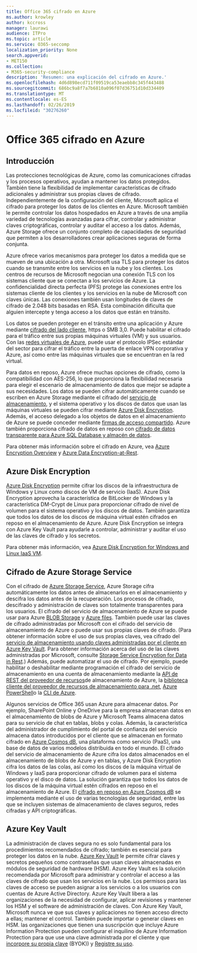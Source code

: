 ```yaml
---
title: Office 365 cifrado en Azure
ms.author: krowley
author: kccross
manager: laurawi
audience: ITPro
ms.topic: article
ms.service: O365-seccomp
localization_priority: None
search.appverid:
- MET150
ms.collection:
- M365-security-compliance
description: 'Resumen: una explicación del cifrado en Azure.'
ms.openlocfilehash: 4d6d898ecd711f09519ca53eaebb8c345f443488
ms.sourcegitcommit: 686bc9a8f7a7b6810a096f07d36751d10d334409
ms.translationtype: MT
ms.contentlocale: es-ES
ms.lasthandoff: 02/26/2019
ms.locfileid: "30276260"
---
```

# <a name="office-365-encryption-in-azure"></a>Office 365 cifrado en Azure

## <a name="introduction"></a>Introducción
Las protecciones tecnológicas de Azure, como las comunicaciones cifradas y los procesos operativos, ayudan a mantener los datos protegidos. También tiene la flexibilidad de implementar características de cifrado adicionales y administrar sus propias claves de cifrado. Independientemente de la configuración del cliente, Microsoft aplica el cifrado para proteger los datos de los clientes en Azure. Microsoft también le permite controlar los datos hospedados en Azure a través de una amplia variedad de tecnologías avanzadas para cifrar, controlar y administrar claves criptográficas, controlar y auditar el acceso a los datos. Además, Azure Storage ofrece un conjunto completo de capacidades de seguridad que permiten a los desarrolladores crear aplicaciones seguras de forma conjunta.

Azure ofrece varios mecanismos para proteger los datos a medida que se mueven de una ubicación a otra. Microsoft usa TLS para proteger los datos cuando se transmite entre los servicios en la nube y los clientes. Los centros de recursos de Microsoft negocian una conexión TLS con los sistemas cliente que se conectan a los servicios de Azure. La confidencialidad directa perfecta (PFS) protege las conexiones entre los sistemas cliente de los clientes y los servicios en la nube de Microsoft con claves únicas. Las conexiones también usan longitudes de claves de cifrado de 2.048 bits basadas en RSA. Esta combinación dificulta que alguien intercepte y tenga acceso a los datos que están en tránsito.

Los datos se pueden proteger en el tránsito entre una aplicación y Azure mediante [cifrado del lado cliente](https://docs.microsoft.com/azure/storage/storage-client-side-encryption), https o SMB 3,0. Puede habilitar el cifrado para el tráfico entre sus propias máquinas virtuales (VM) y sus usuarios. Con las [redes virtuales de Azure](https://azure.microsoft.com/services/virtual-network/), puede usar el protocolo IPSec estándar del sector para cifrar el tráfico entre la puerta de enlace VPN corporativa y Azure, así como entre las máquinas virtuales que se encuentran en la red virtual.

Para datos en reposo, Azure ofrece muchas opciones de cifrado, como la compatibilidad con AES-256, lo que proporciona la flexibilidad necesaria para elegir el escenario de almacenamiento de datos que mejor se adapte a sus necesidades. Los datos se pueden cifrar automáticamente cuando se escriben en Azure Storage mediante el cifrado del [servicio de almacenamiento](https://docs.microsoft.com/azure/storage/storage-service-encryption), y el sistema operativo y los discos de datos que usan las máquinas virtuales se pueden cifrar mediante [Azure Disk Encryption](https://docs.microsoft.com/azure/security/azure-security-disk-encryption). Además, el acceso delegado a los objetos de datos en el almacenamiento de Azure se puede conceder mediante [firmas de acceso compartido](https://docs.microsoft.com/azure/storage/storage-dotnet-shared-access-signature-part-1). Azure también proporciona cifrado de datos en reposo con [cifrado de datos transparente para Azure SQL Database y almacén de datos](https://docs.microsoft.com/sql/relational-databases/security/encryption/transparent-data-encryption-azure-sql).

Para obtener más información sobre el cifrado en Azure, vea [Azure Encryption Overview](https://docs.microsoft.com/azure/security/security-azure-encryption-overview) y [Azure Data Encryption-at-Rest](https://docs.microsoft.com/azure/security/azure-security-encryption-atrest).

## <a name="azure-disk-encryption"></a>Azure Disk Encryption
[Azure Disk Encryption](https://docs.microsoft.com/azure/security/azure-security-disk-encryption) permite cifrar los discos de la infraestructura de Windows y Linux como discos de VM de servicio (IaaS). Azure Disk Encryption aprovecha la característica de BitLocker de Windows y la característica DM-Crypt de Linux para proporcionar cifrado de nivel de volumen para el sistema operativo y los discos de datos. También garantiza que todos los datos de los discos de máquina virtual estén cifrados en reposo en el almacenamiento de Azure. Azure Disk Encryption se integra con Azure Key Vault para ayudarle a controlar, administrar y auditar el uso de las claves de cifrado y los secretos.

Para obtener más información, vea [Azure Disk Encryption for Windows and Linux IaaS VM](https://docs.microsoft.com/azure/security/azure-security-disk-encryption).

## <a name="azure-storage-service-encryption"></a>Cifrado de Azure Storage Service
Con el cifrado de [Azure Storage Service](https://docs.microsoft.com/azure/storage/storage-service-encryption), Azure Storage cifra automáticamente los datos antes de almacenarlos en el almacenamiento y descifra los datos antes de la recuperación. Los procesos de cifrado, descifrado y administración de claves son totalmente transparentes para los usuarios. El cifrado del servicio de almacenamiento de Azure se puede usar para Azure [BLOB Storage](https://azure.microsoft.com/services/storage/blobs/) y [Azure files](https://azure.microsoft.com/services/storage/files/). También puede usar las claves de cifrado administradas por Microsoft con el cifrado del servicio de almacenamiento de Azure o puede usar sus propias claves de cifrado. (Para obtener información sobre el uso de sus propias claves, vea cifrado del [servicio de almacenamiento usando claves administradas por el cliente en Azure Key Vault](https://docs.microsoft.com/azure/storage/common/storage-service-encryption-customer-managed-keys). Para obtener información acerca del uso de las claves administradas por Microsoft, consulte [Storage Service Encryption for Data in Rest](https://docs.microsoft.com/azure/storage/storage-service-encryption).) Además, puede automatizar el uso de cifrado. Por ejemplo, puede habilitar o deshabilitar mediante programación el cifrado del servicio de almacenamiento en una cuenta de almacenamiento mediante la [API de REST del proveedor de recursos](https://msdn.microsoft.com/library/azure/mt163683.aspx)de almacenamiento de Azure, la [biblioteca cliente del proveedor de recursos de almacenamiento para .net](https://msdn.microsoft.com/library/azure/mt131037.aspx), [Azure PowerShell](https://docs.microsoft.com/powershell/azureps-cmdlets-docs)o la [CLI de Azure](https://docs.microsoft.com/azure/storage/storage-azure-cli).

Algunos servicios de Office 365 usan Azure para almacenar datos. Por ejemplo, SharePoint Online y OneDrive para la empresa almacenan datos en el almacenamiento de blobs de Azure y Microsoft Teams almacena datos para su servicio de chat en tablas, blobs y colas. Además, la característica del administrador de cumplimiento del portal de confianza del servicio almacena datos introducidos por el cliente que se almacenan en formato cifrado en [Azure Cosmos dB](https://docs.microsoft.com/azure/cosmos-db/database-encryption-at-rest), una plataforma como servicio (PaaS), una base de datos de varios modelos distribuida en todo el mundo. El cifrado del servicio de almacenamiento de Azure cifra los datos almacenados en el almacenamiento de blobs de Azure y en tablas, y Azure Disk Encryption cifra los datos de las colas, así como los discos de la máquina virtual de Windows y IaaS para proporcionar cifrado de volumen para el sistema operativo y el disco de datos. La solución garantiza que todos los datos de los discos de la máquina virtual estén cifrados en reposo en el almacenamiento de Azure. El [cifrado en reposo en Azure Cosmos dB](https://docs.microsoft.com/azure/cosmos-db/database-encryption-at-rest) se implementa mediante el uso de varias tecnologías de seguridad, entre las que se incluyen sistemas de almacenamiento de claves seguros, redes cifradas y API criptográficas.

## <a name="azure-key-vault"></a>Azure Key Vault
La administración de claves segura no es solo fundamental para los procedimientos recomendados de cifrado; también es esencial para proteger los datos en la nube. [Azure Key Vault](https://docs.microsoft.com/azure/key-vault/key-vault-whatis) le permite cifrar claves y secretos pequeños como contraseñas que usan claves almacenadas en módulos de seguridad de hardware (HSM). Azure Key Vault es la solución recomendada por Microsoft para administrar y controlar el acceso a las claves de cifrado que usan los servicios en la nube. Los permisos para las claves de acceso se pueden asignar a los servicios o a los usuarios con cuentas de Azure Active Directory. Azure Key Vault libera a las organizaciones de la necesidad de configurar, aplicar revisiones y mantener los HSM y el software de administración de claves. Con Azure Key Vault, Microsoft nunca ve que sus claves y aplicaciones no tienen acceso directo a ellas; mantener el control. También puede importar o generar claves en HSM. las organizaciones que tienen una suscripción que incluye Azure Information Protection pueden configurar el inquilino de Azure Information Protection para que use una clave administrada por el cliente y que [incorpore su propia clave](https://docs.microsoft.com/information-protection/plan-design/byok-price-restrictions) (BYOK)) y [Registre su uso](https://docs.microsoft.com/information-protection/deploy-use/log-analyze-usage).
